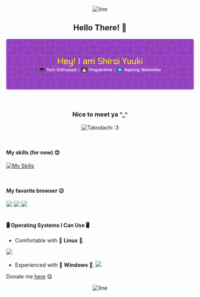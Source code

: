<p align="center">
  <img src="https://media1.tenor.com/m/Vrv6_ihFvoQAAAAC/purple-line.gif" alt="line"/>
</p>


<h2 align="center">Hello There! 👋</h2>

![shiroiYuuki](asset/new1.png)

<br>

<h3 align="center">Nice to meet ya ^_^</h3>

<p align="center">
  <img src="https://media.tenor.com/OiEJht3qg-EAAAAi/takodachi-ina.gif" alt="Takodachi :3"/>
</p>
<br>

#### My skills (for now) 😊
[![My Skills](https://skillicons.dev/icons?i=js,html,css,ps&perline=3)](https://skillicons.dev)

<br>

#### My favorite browser 😉

<img src="https://img.shields.io/badge/Brave-FF1B2D?style=for-the-badge&logo=Brave&logoColor=white"/>
<img src="https://img.shields.io/badge/Google_chrome-4285F4?style=for-the-badge&logo=Google-chrome&logoColor=white"/>
<img src="https://img.shields.io/badge/Tor_Browser-7D4698?style=for-the-badge&logo=Tor-Browser&logoColor=white"/>

<br>
<br>

#### 🖥️ Operating Systems I Can Use 🖥️ 
- Comfortable with 🐧 **Linux** 🐧.
<img src="https://img.shields.io/badge/Linux-FCC624?style=for-the-badge&logo=linux&logoColor=black"/>

- Experienced with 🔳 **Windows** 🔳.
<img src="https://img.shields.io/badge/Windows-0078D6?style=for-the-badge&logo=windows&logoColor=white
"/>

Donate me [here](https://saweria.co/YUUKINEKO) 😋

<p align="center">
  <img src="https://media1.tenor.com/m/Vrv6_ihFvoQAAAAC/purple-line.gif" alt="line"/>
</p>
